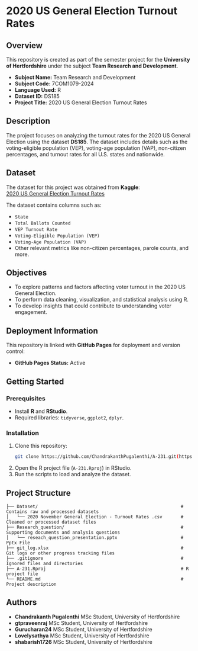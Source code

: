 # 2020 US General Election Turnout Rates

## Overview

This repository is created as part of the semester project for the **University of Hertfordshire** under the subject **Team Research and Development**.

- **Subject Name:** Team Research and Development  
- **Subject Code:** 7COM1079-2024  
- **Language Used:** R  
- **Dataset ID:** DS185  
- **Project Title:** 2020 US General Election Turnout Rates  

## Description

The project focuses on analyzing the turnout rates for the 2020 US General Election using the dataset **DS185**. The dataset includes details such as the voting-eligible population (VEP), voting-age population (VAP), non-citizen percentages, and turnout rates for all U.S. states and nationwide.

## Dataset

The dataset for this project was obtained from **Kaggle**:  
[2020 US General Election Turnout Rates](https://www.kaggle.com/datasets/imoore/2020-us-general-election-turnout-rates)

The dataset contains columns such as:  
- `State`  
- `Total Ballots Counted`  
- `VEP Turnout Rate`  
- `Voting-Eligible Population (VEP)`  
- `Voting-Age Population (VAP)`  
- Other relevant metrics like non-citizen percentages, parole counts, and more.

## Objectives

- To explore patterns and factors affecting voter turnout in the 2020 US General Election.  
- To perform data cleaning, visualization, and statistical analysis using R.  
- To develop insights that could contribute to understanding voter engagement.

## Deployment Information

This repository is linked with **GitHub Pages** for deployment and version control:   
- **GitHub Pages Status:** Active

## Getting Started

### Prerequisites
- Install **R** and **RStudio**.
- Required libraries: `tidyverse`, `ggplot2`, `dplyr`.

### Installation
1. Clone this repository:  
   ```bash
   git clone https://github.com/ChandrakanthPugalenthi/A-231.git(https://www.kaggle.com/datasets/imoore/2020-us-general-election-turnout-rates)
   ```
2. Open the R project file (`A-231.Rproj`) in RStudio.
3. Run the scripts to load and analyze the dataset.

## Project Structure

```
├── Dataset/                                                      # Contains raw and processed datasets
│   └── 2020 November General Election - Turnout Rates .csv       # Cleaned or processed dataset files
├── Research_question/                                            # Supporting documents and analysis questions
│   └── reseach_question_presentation.pptx                        # Pptx File
├── git_log.xlsx                                                  # Git logs or other progress tracking files 
├── .gitignore                                                    # Ignored files and directories
├── A-231.Rproj                                                   # R project file
└── README.md                                                     # Project description

```

## Authors

- **Chandrakanth Pugalenthi**
  MSc Student, University of Hertfordshire  
- **gtpraveenraj**
  MSc Student, University of Hertfordshire 
- **Gurucharan24**
  MSc Student, University of Hertfordshire 
- **Lovelysathya**
  MSc Student, University of Hertfordshire 
- **shabarish1726**
  MSc Student, University of Hertfordshire 
